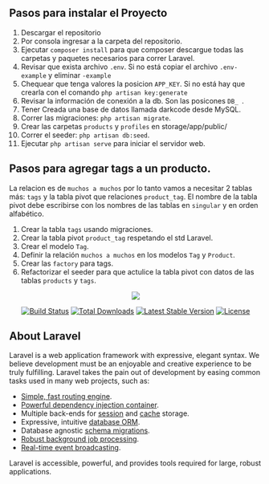 ## Pasos para instalar el Proyecto
1. Descargar el repositorio
2. Por consola ingresar a la carpeta del repositorio.
3. Ejecutar `composer install` para que composer descargue todas las carpetas y paquetes necesarios para correr Laravel.
4. Revisar que exista archivo `.env`. Si no está copiar el archivo `.env-example` y eliminar `-example`
5. Chequear que tenga valores la posicion `APP_KEY`. Si no está hay que crearla con el comando `php artisan key:generate`
6. Revisar la información de conexión a la db. Son las posicones `DB_ `.
7. Tener Creada una base de datos llamada darkcode desde MySQL.
8. Correr las migraciones: `php artisan migrate`.
9. Crear las carpetas `products` y `profiles` en storage/app/public/
10. Correr el seeder: `php artisan db:seed`.
11. Ejecutar `php artisan serve` para iniciar el servidor web.


## Pasos para agregar tags a un producto.
La relacion es de `muchos a muchos` por lo tanto vamos a necesitar 2 tablas más: `tags` y la tabla pivot que relaciones `product_tag`. El nombre de la tabla pivot debe escribirse con los nombres de las tablas en `singular` y en orden alfabético.
1. Crear la tabla `tags` usando migraciones.
2. Crear la tabla pivot `product_tag` respetando el std Laravel.
3. Crear el modelo `Tag`.
4. Definir la relación `muchos a muchos` en los modelos `Tag` y `Product`.
5. Crear las `factory` para tags.
6. Refactorizar el seeder para que actulice la tabla pivot con datos de las tablas `products` y `tags`.



<p align="center"><img src="https://laravel.com/assets/img/components/logo-laravel.svg"></p>

<p align="center">
<a href="https://travis-ci.org/laravel/framework"><img src="https://travis-ci.org/laravel/framework.svg" alt="Build Status"></a>
<a href="https://packagist.org/packages/laravel/framework"><img src="https://poser.pugx.org/laravel/framework/d/total.svg" alt="Total Downloads"></a>
<a href="https://packagist.org/packages/laravel/framework"><img src="https://poser.pugx.org/laravel/framework/v/stable.svg" alt="Latest Stable Version"></a>
<a href="https://packagist.org/packages/laravel/framework"><img src="https://poser.pugx.org/laravel/framework/license.svg" alt="License"></a>
</p>

## About Laravel

Laravel is a web application framework with expressive, elegant syntax. We believe development must be an enjoyable and creative experience to be truly fulfilling. Laravel takes the pain out of development by easing common tasks used in many web projects, such as:

- [Simple, fast routing engine](https://laravel.com/docs/routing).
- [Powerful dependency injection container](https://laravel.com/docs/container).
- Multiple back-ends for [session](https://laravel.com/docs/session) and [cache](https://laravel.com/docs/cache) storage.
- Expressive, intuitive [database ORM](https://laravel.com/docs/eloquent).
- Database agnostic [schema migrations](https://laravel.com/docs/migrations).
- [Robust background job processing](https://laravel.com/docs/queues).
- [Real-time event broadcasting](https://laravel.com/docs/broadcasting).

Laravel is accessible, powerful, and provides tools required for large, robust applications.